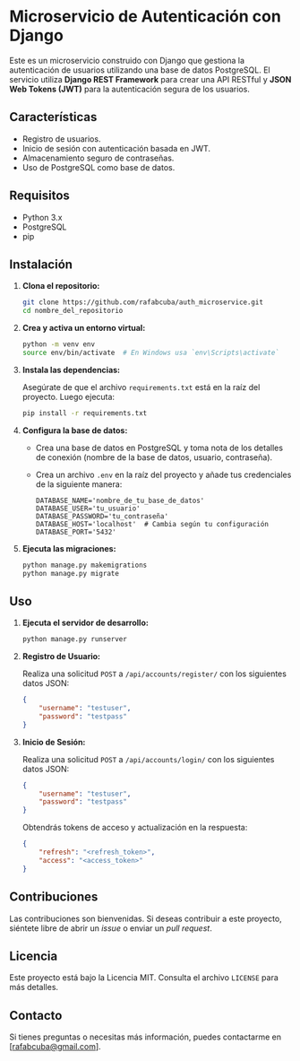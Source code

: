 # Microservicio de Autenticación con Django

Este es un microservicio construido con Django que gestiona la autenticación de usuarios utilizando una base de datos PostgreSQL. El servicio utiliza **Django REST Framework** para crear una API RESTful y **JSON Web Tokens (JWT)** para la autenticación segura de los usuarios.

## Características

- Registro de usuarios.
- Inicio de sesión con autenticación basada en JWT.
- Almacenamiento seguro de contraseñas.
- Uso de PostgreSQL como base de datos.

## Requisitos

- Python 3.x
- PostgreSQL
- pip

## Instalación

1. **Clona el repositorio:**

   ```bash
   git clone https://github.com/rafabcuba/auth_microservice.git
   cd nombre_del_repositorio
   ```

2. **Crea y activa un entorno virtual:**

   ```bash
   python -m venv env
   source env/bin/activate  # En Windows usa `env\Scripts\activate`
   ```

3. **Instala las dependencias:**

   Asegúrate de que el archivo `requirements.txt` está en la raíz del proyecto. Luego ejecuta:

   ```bash
   pip install -r requirements.txt
   ```

4. **Configura la base de datos:**

   - Crea una base de datos en PostgreSQL y toma nota de los detalles de conexión (nombre de la base de datos, usuario, contraseña).
   - Crea un archivo `.env` en la raíz del proyecto y añade tus credenciales de la siguiente manera:

     ```plaintext
     DATABASE_NAME='nombre_de_tu_base_de_datos'
     DATABASE_USER='tu_usuario'
     DATABASE_PASSWORD='tu_contraseña'
     DATABASE_HOST='localhost'  # Cambia según tu configuración
     DATABASE_PORT='5432'
     ```

5. **Ejecuta las migraciones:**

   ```bash
   python manage.py makemigrations
   python manage.py migrate
   ```

## Uso

1. **Ejecuta el servidor de desarrollo:**

   ```bash
   python manage.py runserver
   ```

2. **Registro de Usuario:**

   Realiza una solicitud `POST` a `/api/accounts/register/` con los siguientes datos JSON:

   ```json
   {
       "username": "testuser",
       "password": "testpass"
   }
   ```

3. **Inicio de Sesión:**

   Realiza una solicitud `POST` a `/api/accounts/login/` con los siguientes datos JSON:

   ```json
   {
       "username": "testuser",
       "password": "testpass"
   }
   ```

   Obtendrás tokens de acceso y actualización en la respuesta:

   ```json
   {
       "refresh": "<refresh_token>",
       "access": "<access_token>"
   }
   ```

## Contribuciones

Las contribuciones son bienvenidas. Si deseas contribuir a este proyecto, siéntete libre de abrir un *issue* o enviar un *pull request*.

## Licencia

Este proyecto está bajo la Licencia MIT. Consulta el archivo `LICENSE` para más detalles.

## Contacto

Si tienes preguntas o necesitas más información, puedes contactarme en [rafabcuba@gmail.com].
